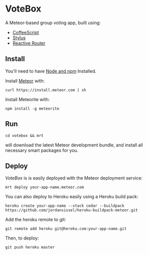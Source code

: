 VoteBox
=======

A Meteor-based group voting app, built using:

* [CoffeeScript](http://coffeescript.org)
* [Stylus](http://learnboost.github.com/stylus/)
* [Reactive Router](https://github.com/tmeasday/meteor-router)


## Install

You'll need to have [Node and npm](http://nodejs.org) Installed.

Install [Meteor](http://meteor.com) with:

```
curl https://install.meteor.com | sh
```

Install Meteorite with:

```
npm install -g meteorite
```

## Run

```
cd votebox && mrt
```
will download the latest Meteor development bundle, and install all necessary smart packages for you.

## Deploy

_VoteBox_ is is easily deployed with the Meteor deployment service:

```
mrt deploy your-app-name.meteor.com
```

You can also deploy to Heroku easily using a Heroku build pack:

```
heroku create your-app-name --stack cedar --buildpack https://github.com/jordansissel/heroku-buildpack-meteor.git
```
Add the heroku remote to git:

```
git remote add heroku git@heroku.com:your-app-name.git
```

Then, to deploy:

```
git push heroku master
```
